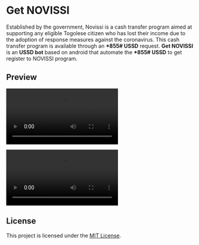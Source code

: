 # Get NOVISSI

Established by the government, Novissi is a cash transfer program aimed at supporting any eligible Togolese citizen who
has lost their income due to the adoption of response measures against the coronavirus.
This cash transfer program is available through an **\*855# USSD** request.
**Get NOVISSI** is an **USSD bot** based on android that automate the **\*855# USSD** to get register to NOVISSI
program.

## Preview
![preview.mov](preview.mov)

![preview.mp4](preview.mp4)
## License

This project is licensed under the [MIT License](LICENSE).